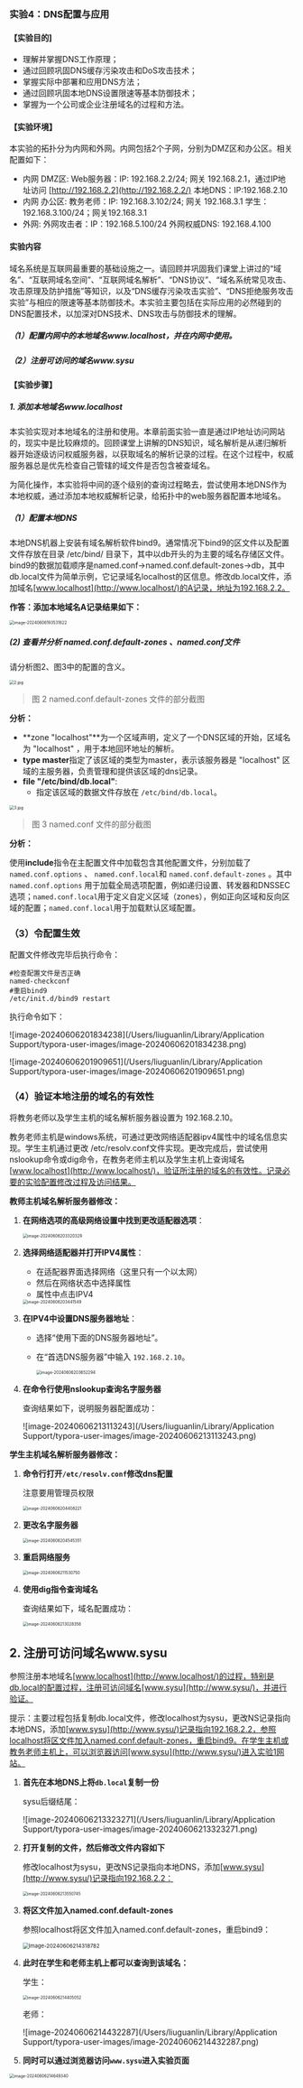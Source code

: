 ### 实验4：DNS配置与应用

#### 【实验目的]

- 理解并掌握DNS工作原理；
- 通过回顾巩固DNS缓存污染攻击和DoS攻击技术；
- 掌握实际中部署和应用DNS方法；
- 通过回顾巩固本地DNS设置限速等基本防御技术；
- 掌握为一个公司或企业注册域名的过程和方法。

#### 【实验环境】

本实验的拓扑分为内网和外网。内网包括2个子网，分别为DMZ区和办公区。相关配置如下：

- 内网 DMZ区:
  Web服务器：IP: 192.168.2.2/24; 网关 192.168.2.1，通过IP地址访问 [http://192.168.2.2](http://192.168.2.2/)
  本地DNS：IP:192.168.2.10
- 内网 办公区:
  教务老师：IP: 192.168.3.102/24; 网关 192.168.3.1
  学生：192.168.3.100/24；网关192.168.3.1
- 外网:
  外网攻击者：IP：192.168.5.100/24
  外网权威DNS: 192.168.4.100

#### 实验内容

域名系统是互联网最重要的基础设施之一。请回顾并巩固我们课堂上讲过的“域名”、“互联网域名空间”、“互联网域名解析”、“DNS协议”、“域名系统常见攻击、攻击原理及防护措施”等知识，以及“DNS缓存污染攻击实验”、“DNS拒绝服务攻击实验”与相应的限速等基本防御技术。本实验主要包括在实际应用的必然碰到的DNS配置技术，以加深对DNS技术、DNS攻击与防御技术的理解。

##### （1）配置内网中的本地域名www.localhost，并在内网中使用。

##### （2）注册可访问的域名www.sysu

#### 【实验步骤】

##### 1. 添加本地域名www.localhost

本实验实现对本地域名的注册和使用。本章前面实验一直是通过IP地址访问网站的，现实中是比较麻烦的。回顾课堂上讲解的DNS知识，域名解析是从递归解析器开始逐级访问权威服务器，以获取域名的解析记录的过程。在这个过程中，权威服务器总是优先检查自己管辖的域文件是否包含被查域名。

为简化操作，本实验将中间的逐个级别的查询过程略去，尝试使用本地DNS作为本地权威，通过添加本地权威解析记录，给拓扑中的web服务器配置本地域名。

##### （1）配置本地DNS

本地DNS机器上安装有域名解析软件bind9。通常情况下bind9的区文件以及配置文件存放在目录 /etc/bind/ 目录下，其中以db开头的为主要的域名存储区文件。bind9的数据加载顺序是named.conf->named.conf.default-zones->db，其中db.local文件为简单示例，它记录域名localhost的区信息。修改db.local文件，添加域名[www.localhost](http://www.localhost/)的A记录，地址为192.168.2.2。



**作答：添加本地域名A记录结果如下：**

<img src="/Users/liuguanlin/Library/Application Support/typora-user-images/image-20240606193531822.png" alt="image-20240606193531822" style="zoom:50%;" />



##### (2) 查看并分析 named.conf.default-zones 、named.conf文件

请分析图2、图3中的配置的含义。

<img src="https://www.imool.com.cn/upload/course/c258655a-e829-11ee-86fd-1e8bd935e632/md/7b1fc664-227c-11ef-8649-024267a1371c.jpg" alt="2.jpg" style="zoom:50%;" />

> 图 2 named.conf.default-zones 文件的部分截图

**分析：**

- **zone "localhost"**为一个区域声明，定义了一个DNS区域的开始，区域名为 "localhost" ，用于本地回环地址的解析。
- **type master**指定了该区域的类型为master，表示该服务器是 "localhost" 区域的主服务器，负责管理和提供该区域的dns记录。
- **file "/etc/bind/db.local"**:
  - 指定该区域的数据文件存放在 `/etc/bind/db.local`。



<img src="https://www.imool.com.cn/upload/course/c258655a-e829-11ee-86fd-1e8bd935e632/md/849800da-227c-11ef-a918-024267a1371c.jpg" alt="3.jpg" style="zoom:50%;" />

> 图 3 named.conf 文件的部分截图

**分析：**

使用**include**指令在主配置文件中加载包含其他配置文件，分别加载了 `named.conf.options` 、 `named.conf.local`和 `named.conf.default-zones` 。其中 `named.conf.options` 用于加载全局选项配置，例如递归设置、转发器和DNSSEC选项；`named.conf.local`用于定义自定义区域（zones），例如正向区域和反向区域的配置；`named.conf.local`用于加载默认区域配置。



### （3）令配置生效

配置文件修改完毕后执行命令：

```
#检查配置文件是否正确
named-checkconf
#重启bind9
/etc/init.d/bind9 restart
```

执行命令如下：

![image-20240606201834238](/Users/liuguanlin/Library/Application Support/typora-user-images/image-20240606201834238.png)

![image-20240606201909651](/Users/liuguanlin/Library/Application Support/typora-user-images/image-20240606201909651.png)



### （4）验证本地注册的域名的有效性

将教务老师以及学生主机的域名解析服务器设置为 192.168.2.10。

教务老师主机是windows系统，可通过更改网络适配器ipv4属性中的域名信息实现。学生主机通过更改 /etc/resolv.conf文件实现。更改完成后，尝试使用nslookup命令或dig命令，在教务老师主机以及学生主机上查询域名[www.localhost](http://www.localhost/)，验证所注册的域名的有效性。记录必要的实验配置修改过程及访问结果。



**教师主机域名解析服务器修改：**

1. **在网络选项的高级网络设置中找到更改适配器选项**：

   <img src="/Users/liuguanlin/Library/Application Support/typora-user-images/image-20240606203320329.png" alt="image-20240606203320329" style="zoom:50%;" />

2. **选择网络适配器并打开IPV4属性**：

   - 在适配器界面选择网络（这里只有一个以太网）
   - 然后在网络状态中选择属性
   - 属性中点击IPV4

   <img src="/Users/liuguanlin/Library/Application Support/typora-user-images/image-20240606203441549.png" alt="image-20240606203441549" style="zoom:50%;" />

   

3. **在IPV4中设置DNS服务器地址**：

   - 选择“使用下面的DNS服务器地址”。

   - 在“首选DNS服务器”中输入 `192.168.2.10`。

     <img src="/Users/liuguanlin/Library/Application Support/typora-user-images/image-20240606203652294.png" alt="image-20240606203652294" style="zoom:50%;" />

4. **在命令行使用nslookup查询名字服务器**

   查询结果如下，说明服务器配置成功：

   ![image-20240606213113243](/Users/liuguanlin/Library/Application Support/typora-user-images/image-20240606213113243.png)



**学生主机域名解析服务器修改：**

1. **命令行打开`/etc/resolv.conf`修改dns配置**

   注意要用管理员权限

   <img src="/Users/liuguanlin/Library/Application Support/typora-user-images/image-20240606204408221.png" alt="image-20240606204408221" style="zoom:50%;" />

2. **更改名字服务器**

   <img src="/Users/liuguanlin/Library/Application Support/typora-user-images/image-20240606204545351.png" alt="image-20240606204545351" style="zoom:50%;" />

3. **重启网络服务**

   <img src="/Users/liuguanlin/Library/Application Support/typora-user-images/image-20240606211530750.png" alt="image-20240606211530750" style="zoom:50%;" />

4. **使用dig指令查询域名**

   查询结果如下，域名配置成功：

   <img src="/Users/liuguanlin/Library/Application Support/typora-user-images/image-20240606213028356.png" alt="image-20240606213028356" style="zoom:50%;" />

## 2. 注册可访问域名www.sysu

参照注册本地域名[www.localhost](http://www.localhost/)的过程，特别是db.local的配置过程，注册可访问域名[www.sysu](http://www.sysu/)，并进行验证。

提示：主要过程包括复制db.local文件，修改localhost为sysu，更改NS记录指向本地DNS，添加[www.sysu](http://www.sysu/)记录指向192.168.2.2，参照localhost将区文件加入named.conf.default-zones，重启bind9。在学生主机或教务老师主机上，可以浏览器访问[www.sysu](http://www.sysu/)进入实验1网站。



1. **首先在本地DNS上将`db.local`复制一份**

   sysu后缀结尾：

   ![image-20240606213323271](/Users/liuguanlin/Library/Application Support/typora-user-images/image-20240606213323271.png)

2. **打开复制的文件，然后修改文件内容如下**

   修改localhost为sysu，更改NS记录指向本地DNS，添加[www.sysu](http://www.sysu/)记录指向192.168.2.2：

   <img src="/Users/liuguanlin/Library/Application Support/typora-user-images/image-20240606213550745.png" alt="image-20240606213550745" style="zoom:50%;" />

3. **将区文件加入named.conf.default-zones**

   参照localhost将区文件加入named.conf.default-zones，重启bind9：

   <img src="/Users/liuguanlin/Library/Application Support/typora-user-images/image-20240606214318782.png" alt="image-20240606214318782" style="zoom: 67%;" />

4. **此时在学生和老师主机上都可以查询到该域名：**

   学生：

   <img src="/Users/liuguanlin/Library/Application Support/typora-user-images/image-20240606214405052.png" alt="image-20240606214405052" style="zoom:50%;" />

   老师：

   ![image-20240606214432287](/Users/liuguanlin/Library/Application Support/typora-user-images/image-20240606214432287.png)

5. **同时可以通过浏览器访问`www.sysu`进入实验页面**

<img src="/Users/liuguanlin/Library/Application Support/typora-user-images/image-20240606214649340.png" alt="image-20240606214649340" style="zoom:50%;" />